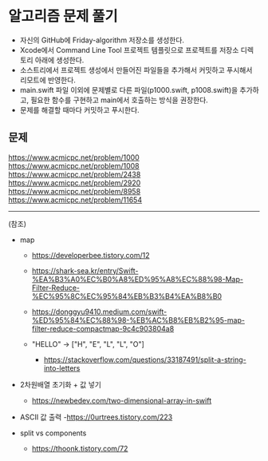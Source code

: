 # 알고리즘 문제 풀기

- 자신의 GitHub에 Friday-algorithm 저장소를 생성한다.
- Xcode에서 Command Line Tool 프로젝트 템플릿으로 프로젝트를 저장소 디렉토리 아래에 생성한다.
- 소스트리에서 프로젝트 생성에서 만들어진 파일들을 추가해서 커밋하고 푸시해서 리모트에 반영한다.
- main.swift 파일 이외에 문제별로 다른 파일(p1000.swift, p1008.swift)을 추가하고, 필요한 함수를 구현하고 main에서 호출하는 방식을 권장한다.
- 문제를 해결할 때마다 커밋하고 푸시한다.

## 문제
https://www.acmicpc.net/problem/1000
https://www.acmicpc.net/problem/1008
https://www.acmicpc.net/problem/2438
https://www.acmicpc.net/problem/2920
https://www.acmicpc.net/problem/8958
https://www.acmicpc.net/problem/11654

---
(참조)
- map
    - https://developerbee.tistory.com/12
    - https://shark-sea.kr/entry/Swift-%EA%B3%A0%EC%B0%A8%ED%95%A8%EC%88%98-Map-Filter-Reduce-%EC%95%8C%EC%95%84%EB%B3%B4%EA%B8%B0
    - https://donggyu9410.medium.com/swift-%ED%95%84%EC%88%98-%EB%AC%B8%EB%B2%95-map-filter-reduce-compactmap-9c4c903804a8
    
    - "HELLO" -> ["H", "E", "L", "L", "O"]
        - https://stackoverflow.com/questions/33187491/split-a-string-into-letters
        

- 2차원배열 초기화 + 값 넣기
    - https://newbedev.com/two-dimensional-array-in-swift

- ASCII 값 출력
    -https://0urtrees.tistory.com/223

- split vs components
    - https://thoonk.tistory.com/72
        
  

